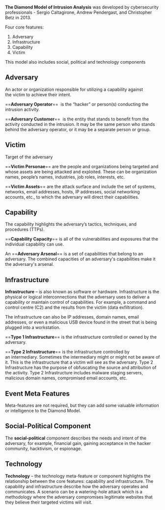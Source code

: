 **The Diamond Model of Intrusion Analysis** was developed by cybersecurity professionals - Sergio Caltagirone, Andrew Pendergast, and Christopher Betz in 2013.

Four core features:
1. Adversary
2. Infrastructure
3. Capability
4. Victim

This model also includes social, political and technology components

## Adversary

An actor or organization responsible for utilizing a capability against the victim to achieve their intent.

==**Adversary Operator**==  is the “hacker” or person(s) conducting the intrusion activity.

==**Adversary Customer**==  is the entity that stands to benefit from the activity conducted in the intrusion. It may be the same person who stands behind the adversary operator, or it may be a separate person or group.

## Victim

Target of the adversary

==**Victim Personae**== are the people and organizations being targeted and whose assets are being attacked and exploited. These can be organization names, people’s names, industries, job roles, interests, etc.

==**Victim Assets**== are the attack surface and include the set of systems, networks, email addresses, hosts, IP addresses, social networking accounts, etc., to which the adversary will direct their capabilities.

## Capability

The capability highlights the adversary’s tactics, techniques, and procedures (TTPs).

==**Capability Capacity**== is all of the vulnerabilities and exposures that the individual capability can use. 

  

An ==**Adversary Arsenal**== is a set of capabilities that belong to an adversary. The combined capacities of an adversary's capabilities make it the adversary's arsenal.


## Infrastructure

**Infrastructure** – is also known as software or hardware. Infrastructure is the physical or logical interconnections that the adversary uses to deliver a capability or maintain control of capabilities. For example, a command and control centre (C2) and the results from the victim (data exfiltration). 

The infrastructure can also be IP addresses, domain names, email addresses, or even a malicious USB device found in the street that is being plugged into a workstation. 

==**Type 1 Infrastructure**== is the infrastructure controlled or owned by the adversary. 

==**Type 2 Infrastructure**== is the infrastructure controlled by an intermediary. Sometimes the intermediary might or might not be aware of it. This is the infrastructure that a victim will see as the adversary. Type 2 Infrastructure has the purpose of obfuscating the source and attribution of the activity. Type 2 Infrastructure includes malware staging servers, malicious domain names, compromised email accounts, etc.

## Event Meta Features

Meta-features are not required, but they can add some valuable information or intelligence to the Diamond Model.

## Social-Political Component

The **social-political** component describes the needs and intent of the adversary, for example, financial gain, gaining acceptance in the hacker community, hacktivism, or espionage.

## Technology

**Technology** – the technology meta-feature or component highlights the relationship between the core features: capability and infrastructure. The capability and infrastructure describe how the adversary operates and communicates. A scenario can be a watering-hole attack which is a methodology where the adversary compromises legitimate websites that they believe their targeted victims will visit.

